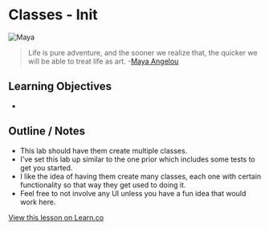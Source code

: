 # Classes - Init

![Maya](http://i.imgur.com/iuZ0ntM.jpg?1)  

> Life is pure adventure, and the sooner we realize that, the quicker we will be able to treat life as art. -[Maya Angelou](https://en.wikipedia.org/wiki/Maya_Angelou)
 

## Learning Objectives

* 


## Outline / Notes

* This lab should have them create multiple classes.
* I've set this lab up similar to the one prior which includes some tests to get you started.
* I like the idea of having them create many classes, each one with certain functionality so that way they get used to doing it.
* Feel free to not involve any UI unless you have a fun idea that would work here. 

<a href='https://learn.co/lessons/Classes-Init' data-visibility='hidden'>View this lesson on Learn.co</a>
